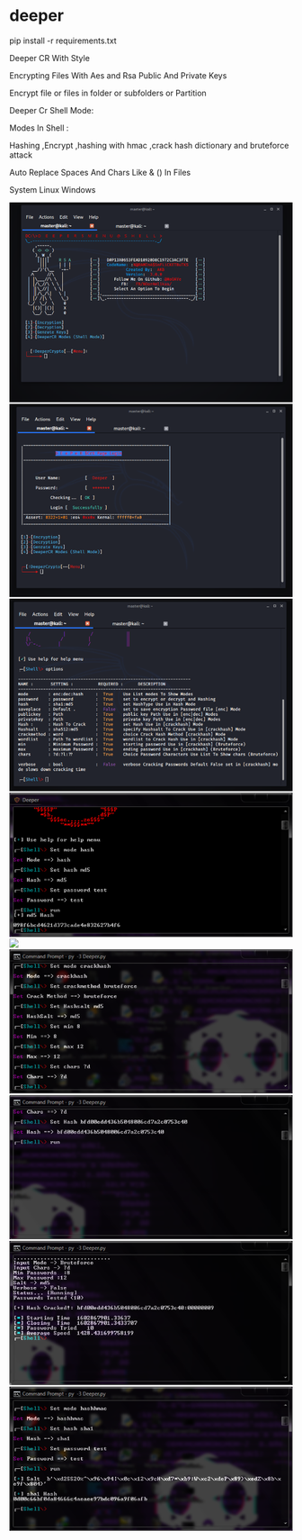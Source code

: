 # deeper


pip install -r requirements.txt


Deeper CR With Style 


Encrypting Files With Aes and Rsa Public And Private Keys 


Encrypt file or files in folder or subfolders or Partition


Deeper Cr Shell Mode:

Modes In Shell :

Hashing ,Encrypt ,hashing with hmac ,crack hash dictionary and bruteforce attack

Auto Replace Spaces And Chars Like & () In Files 


System
Linux Windows 

<img src="scrren/s1.png">     <img src="scrren/s2.png">
<img src="scrren/s3.png">
<img src="scrren/s6.png">
<img src="scrren/ss8ss.png">
<img src="scrren/s9dd.png">
<img src="scrren/s10ss.png">
<img src="scrren/s11.png">
<img src="scrren/s12.png">





